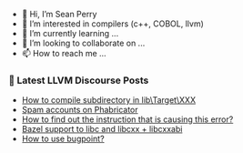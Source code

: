 - 👋 Hi, I’m Sean Perry
- 👀 I’m interested in compilers (c++, COBOL, llvm)
- 🌱 I’m currently learning ...
- 💞️ I’m looking to collaborate on ...
- 📫 How to reach me ...

<!---
s66perry/s66perry is a ✨ special ✨ repository because its `README.md` (this file) appears on your GitHub profile.
You can click the Preview link to take a look at your changes.
--->
### 📕 Latest LLVM Discourse Posts

<!-- DISCOURSE-LLVM:START -->
- [How to compile subdirectory in lib\Target\XXX](https://discourse.llvm.org/t/how-to-compile-subdirectory-in-lib-target-xxx/61107#post_1)
- [Spam accounts on Phabricator](https://discourse.llvm.org/t/spam-accounts-on-phabricator/60631#post_10)
- [How to find out the instruction that is causing this error?](https://discourse.llvm.org/t/how-to-find-out-the-instruction-that-is-causing-this-error/61104#post_1)
- [Bazel support to libc and libcxx + libcxxabi](https://discourse.llvm.org/t/bazel-support-to-libc-and-libcxx-libcxxabi/60988#post_3)
- [How to use bugpoint?](https://discourse.llvm.org/t/how-to-use-bugpoint/61054#post_4)
<!-- DISCOURSE-LLVM:END -->
